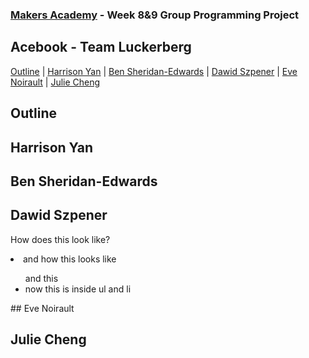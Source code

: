 
### [Makers Academy](http://www.makersacademy.com) - Week 8&9 Group Programming Project

Acebook - Team Luckerberg
-

[Outline](#Outline) | [Harrison Yan](#Harrison) | [Ben Sheridan-Edwards](#Ben) | [Dawid Szpener](#Dawid) | [Eve Noirault](#Eve) | [Julie Cheng](#Julie)


## <a name="Outline">Outline</a>
 
## <a name="Harrison">Harrison Yan</a>

## <a name="Ben">Ben Sheridan-Edwards</a>

## <a name="Dawid">Dawid Szpener</a>
   <p>How does this look like?</p> 
   <li>and how this looks like</li>
   <ul>and this
   <li>now this is inside ul and li</li>
   </ul>
## <a name="Eve">Eve Noirault</a>

## <a name="Julie">Julie Cheng</a>
